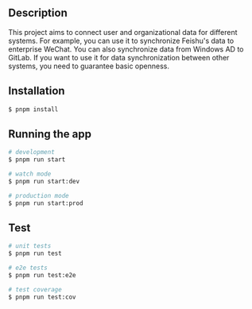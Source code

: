 ## Description
This project aims to connect user and organizational data for different systems. For example, you can use it to synchronize Feishu's data to enterprise WeChat. You can also synchronize data from Windows AD to GitLab. If you want to use it for data synchronization between other systems, you need to guarantee basic openness.

## Installation

```bash
$ pnpm install
```

## Running the app

```bash
# development
$ pnpm run start

# watch mode
$ pnpm run start:dev

# production mode
$ pnpm run start:prod
```

## Test

```bash
# unit tests
$ pnpm run test

# e2e tests
$ pnpm run test:e2e

# test coverage
$ pnpm run test:cov
```


